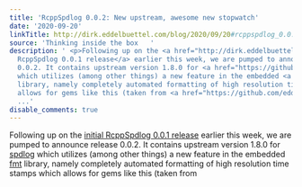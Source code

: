 ```yaml
---
title: 'RcppSpdlog 0.0.2: New upstream, awesome new stopwatch'
date: '2020-09-20'
linkTitle: http://dirk.eddelbuettel.com/blog/2020/09/20#rcppspdlog_0.0.2
source: 'Thinking inside the box   '
description: ' <p>Following up on the <a href="http://dirk.eddelbuettel.com/blog/2020/09/16#rcppspdlog_0.0.1">initial
  RcppSpdlog 0.0.1 release</a> earlier this week, we are pumped to announce release
  0.0.2. It contains upstream version 1.8.0 for <a href="https://github.com/gabime/spdlog">spdlog</a>
  which utilizes (among other things) a new feature in the embedded <a href="https://github.com/fmtlib/fmt">fmt</a>
  library, namely completely automated formatting of high resolution time stamps which
  allows for gems like this (taken from <a href="https://github.com/eddelbuettel/rcppspdlog/blob/master/src/exampleRs
  ...'
disable_comments: true
---
```

 <p>Following up on the <a href="http://dirk.eddelbuettel.com/blog/2020/09/16#rcppspdlog_0.0.1">initial RcppSpdlog 0.0.1 release</a> earlier this week, we are pumped to announce release 0.0.2. It contains upstream version 1.8.0 for <a href="https://github.com/gabime/spdlog">spdlog</a> which utilizes (among other things) a new feature in the embedded <a href="https://github.com/fmtlib/fmt">fmt</a> library, namely completely automated formatting of high resolution time stamps which allows for gems like this (taken from <a href="https://github.com/eddelbuettel/rcppspdlog/blob/master/src/exampleRs ...